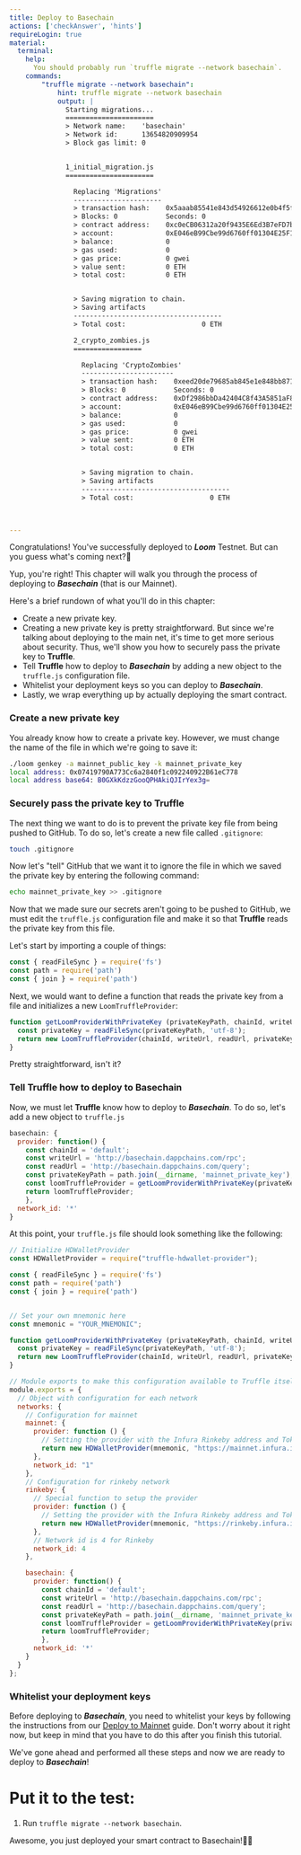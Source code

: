 ```yaml
---
title: Deploy to Basechain
actions: ['checkAnswer', 'hints']
requireLogin: true
material:
  terminal:
    help:
      You should probably run `truffle migrate --network basechain`.
    commands:
        "truffle migrate --network basechain":
            hint: truffle migrate --network basechain
            output: |
              Starting migrations...
              ======================
              > Network name:    'basechain'
              > Network id:      13654820909954
              > Block gas limit: 0


              1_initial_migration.js
              ======================

                Replacing 'Migrations'
                ----------------------
                > transaction hash:    0x5aaab85541e843d54926612e0b4f5faf2d48df8ad461b5f0de571565cabe8dc6
                > Blocks: 0            Seconds: 0
                > contract address:    0xc0eCB06312a20f9435E6Ed3B7eFD7bc0c0865BF2
                > account:             0xE046eB99Cbe99d6760ff01304E25F1dD9116F558
                > balance:             0
                > gas used:            0
                > gas price:           0 gwei
                > value sent:          0 ETH
                > total cost:          0 ETH


                > Saving migration to chain.
                > Saving artifacts
                -------------------------------------
                > Total cost:                   0 ETH

                2_crypto_zombies.js
                =================

                  Replacing 'CryptoZombies'
                  -----------------------
                  > transaction hash:    0xeed20de79685ab845e1e848bb871ce87d2fc532d7c87f40b9b25f2bf75b4e3a8
                  > Blocks: 0            Seconds: 0
                  > contract address:    0xDf2986bbDa42404C8f43A5851aF887B2A3a9CFaB
                  > account:             0xE046eB99Cbe99d6760ff01304E25F1dD9116F558
                  > balance:             0
                  > gas used:            0
                  > gas price:           0 gwei
                  > value sent:          0 ETH
                  > total cost:          0 ETH


                  > Saving migration to chain.
                  > Saving artifacts
                  -------------------------------------
                  > Total cost:                   0 ETH

              

---
```


Congratulations! You've successfully deployed to ***Loom*** Testnet. But can you guess what's coming next?🤔

Yup, you're right! This chapter will walk you through the process of deploying to ***Basechain*** (that is our Mainnet).

Here's a brief rundown of what you'll do in this chapter:

- Create a new private key.
- Creating a new private key is pretty straightforward. But since we're talking about deploying to the main net, it's time to get more serious about security. Thus, we'll show you how to securely pass the private key to **Truffle**.
- Tell **Truffle** how to deploy to ***Basechain*** by adding a new object to the `truffle.js` configuration file.
- Whitelist your deployment keys so you can deploy to ***Basechain***.
- Lastly, we wrap everything up by actually deploying the smart contract.

### Create a new private key

You already know how to create a private key. However, we must change the name of the file in which we're going to save it:

```bash
./loom genkey -a mainnet_public_key -k mainnet_private_key
local address: 0x07419790A773Cc6a2840f1c092240922B61eC778
local address base64: B0GXkKdzzGooQPHAkiQJIrYex3g=
```

### Securely pass the private key to Truffle

The next thing we want to do is to prevent the private key file from being pushed to GitHub. To do so, let's create a new file called `.gitignore`:

```bash
touch .gitignore
```

Now let's "tell" GitHub that we want it to ignore the file in which we saved the private key by entering the following command:

```bash
echo mainnet_private_key >> .gitignore
```

Now that we made sure our secrets aren't going to be pushed to GitHub, we must edit the `truffle.js` configuration file and make it so that **Truffle** reads the private key from this file.

Let's start by importing a couple of things:

```js
const { readFileSync } = require('fs')
const path = require('path')
const { join } = require('path')
```

Next, we would want to define a function that reads the private key from a file and initializes a new `LoomTruffleProvider`:

```js
function getLoomProviderWithPrivateKey (privateKeyPath, chainId, writeUrl, readUrl) {
  const privateKey = readFileSync(privateKeyPath, 'utf-8');
  return new LoomTruffleProvider(chainId, writeUrl, readUrl, privateKey);
}
```

Pretty straightforward, isn't it?

### Tell Truffle how to deploy to Basechain

Now, we must let **Truffle** know how to deploy to ***Basechain***. To do so, let's add a new object to `truffle.js`

```js
basechain: {
  provider: function() {
    const chainId = 'default';
    const writeUrl = 'http://basechain.dappchains.com/rpc';
    const readUrl = 'http://basechain.dappchains.com/query';
    const privateKeyPath = path.join(__dirname, 'mainnet_private_key');
    const loomTruffleProvider = getLoomProviderWithPrivateKey(privateKeyPath, chainId, writeUrl, readUrl);
    return loomTruffleProvider;
    },
  network_id: '*'
}
```

At this point, your `truffle.js` file should look something like the following:

```js
// Initialize HDWalletProvider
const HDWalletProvider = require("truffle-hdwallet-provider");

const { readFileSync } = require('fs')
const path = require('path')
const { join } = require('path')


// Set your own mnemonic here
const mnemonic = "YOUR_MNEMONIC";

function getLoomProviderWithPrivateKey (privateKeyPath, chainId, writeUrl, readUrl) {
  const privateKey = readFileSync(privateKeyPath, 'utf-8');
  return new LoomTruffleProvider(chainId, writeUrl, readUrl, privateKey);
}

// Module exports to make this configuration available to Truffle itself
module.exports = {
  // Object with configuration for each network
  networks: {
    // Configuration for mainnet
    mainnet: {
      provider: function () {
        // Setting the provider with the Infura Rinkeby address and Token
        return new HDWalletProvider(mnemonic, "https://mainnet.infura.io/v3/YOUR_TOKEN")
      },
      network_id: "1"
    },
    // Configuration for rinkeby network
    rinkeby: {
      // Special function to setup the provider
      provider: function () {
        // Setting the provider with the Infura Rinkeby address and Token
        return new HDWalletProvider(mnemonic, "https://rinkeby.infura.io/v3/YOUR_TOKEN")
      },
      // Network id is 4 for Rinkeby
      network_id: 4
    },

    basechain: {
      provider: function() {
        const chainId = 'default';
        const writeUrl = 'http://basechain.dappchains.com/rpc';
        const readUrl = 'http://basechain.dappchains.com/query';
        const privateKeyPath = path.join(__dirname, 'mainnet_private_key');
        const loomTruffleProvider = getLoomProviderWithPrivateKey(privateKeyPath, chainId, writeUrl, readUrl);
        return loomTruffleProvider;
        },
      network_id: '*'
    }
  }
};
```

### Whitelist your deployment keys

Before deploying to ***Basechain***, you need to whitelist your keys by following the instructions from our <a href="https://loomx.io/developers/en/deploy-loom-mainnet.html" target=_blank>Deploy to Mainnet</a> guide. Don't worry about it right now, but keep in mind that you have to do this after you finish this tutorial.

We've gone ahead and performed all these steps and now we are ready to deploy to ***Basechain***! 

# Put it to the test:

1. Run `truffle migrate --network basechain`.

Awesome, you just deployed your smart contract to Basechain!👏🏻
